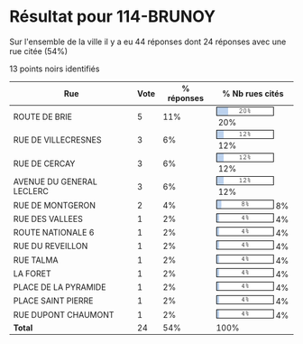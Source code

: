 # Résultat pour 114-BRUNOY

Sur l'ensemble de la ville il y a eu 44 réponses dont 24 réponses avec une rue citée (54%)

13 points noirs identifiés

| Rue | Vote | % réponses | % Nb rues cités|
|-----|------|------------|----------------|
| ROUTE DE BRIE | 5 | 11% | <img src="../../img/bar_20.gif" />&nbsp;20%|
| RUE DE VILLECRESNES | 3 | 6% | <img src="../../img/bar_12.gif" />&nbsp;12%|
| RUE DE CERCAY | 3 | 6% | <img src="../../img/bar_12.gif" />&nbsp;12%|
| AVENUE DU GENERAL LECLERC | 3 | 6% | <img src="../../img/bar_12.gif" />&nbsp;12%|
| RUE DE MONTGERON | 2 | 4% | <img src="../../img/bar_8.gif" />&nbsp;8%|
| RUE DES VALLEES | 1 | 2% | <img src="../../img/bar_4.gif" />&nbsp;4%|
| ROUTE NATIONALE 6 | 1 | 2% | <img src="../../img/bar_4.gif" />&nbsp;4%|
| RUE DU REVEILLON | 1 | 2% | <img src="../../img/bar_4.gif" />&nbsp;4%|
| RUE TALMA | 1 | 2% | <img src="../../img/bar_4.gif" />&nbsp;4%|
| LA FORET | 1 | 2% | <img src="../../img/bar_4.gif" />&nbsp;4%|
| PLACE DE LA PYRAMIDE | 1 | 2% | <img src="../../img/bar_4.gif" />&nbsp;4%|
| PLACE SAINT PIERRE | 1 | 2% | <img src="../../img/bar_4.gif" />&nbsp;4%|
| RUE DUPONT CHAUMONT | 1 | 2% | <img src="../../img/bar_4.gif" />&nbsp;4%|
| **Total** | 24 | 54% | 100%|
